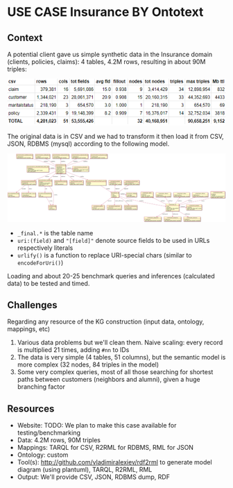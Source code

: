 # USE CASE Insurance BY Ontotext

## Context

A potential client gave us simple synthetic data in the Insurance domain (clients, policies, claims):
4 tables, 4.2M rows, resulting in about 90M triples:

![](images/insurance-volume.png)

The original data is in CSV and we had to transform it then load it from CSV, JSON, RDBMS (mysql) according to the following model.

![](images/insurance-model.png)

- `_final.*` is the table name
- `uri:(field)` and `"[field]"` denote source fields to be used in URLs respectively literals
- `urlify()` is a function to replace URI-special chars (similar to `encodeForUri()`)

Loading and about 20-25 benchmark queries and inferences (calculated data) to be tested and timed.

## Challenges

Regarding any resource of the KG construction (input data, ontology, mappings, etc)

1. Various data problems but we'll clean them. Naive scaling: every record is multiplied 21 times, adding `#nn` to IDs
2. The data is very simple (4 tables, 51 columns), but the semantic model is more complex (32 nodes, 84 triples in the model)
3. Some very complex queries, most of all those searching for shortest paths between customers (neighbors and alumni), given a huge branching factor

## Resources

- Website: TODO: We plan to make this case available for testing/benchmarking
- Data: 4.2M rows, 90M triples
- Mappings: TARQL for CSV, R2RML for RDBMS, RML for JSON
- Ontology: custom
- Tool(s): <http://github.com/vladimiralexiev/rdf2rml> to generate model diagram (using plantuml), TARQL, R2RML, RML
- Output: We'll provide CSV, JSON, RDBMS dump, RDF
